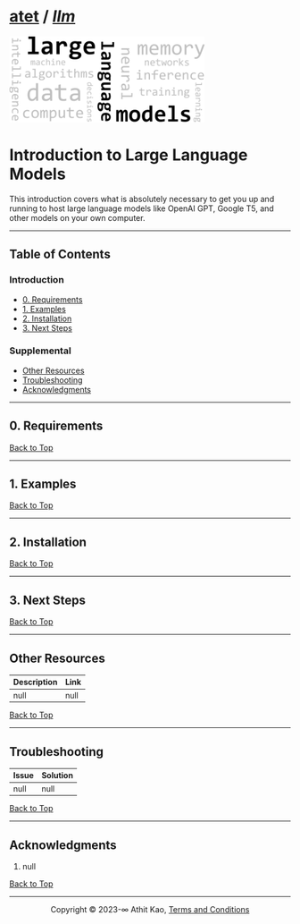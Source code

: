 # [atet](https://github.com/atet) / [**_llm_**](https://github.com/atet/llm/blob/main/README.md#atet--llm)

[![.img/logo_llm.png](.img/logo_llm.png)](#nolink)

# Introduction to Large Language Models

This introduction covers what is absolutely necessary to get you up and running to host large language models like OpenAI GPT, Google T5, and other models on your own computer.

--------------------------------------------------------------------------------------------------

## Table of Contents

### Introduction

* [0. Requirements](#0-requirements)
* [1. Examples](#1-examples)
* [2. Installation](#3-installation)
* [3. Next Steps](#3-next-steps)

### Supplemental

* [Other Resources](#other-resources)
* [Troubleshooting](#troubleshooting)
* [Acknowledgments](#acknowledgments)

--------------------------------------------------------------------------------------------------

## 0. Requirements

[Back to Top](#table-of-contents)

--------------------------------------------------------------------------------------------------

## 1. Examples

[Back to Top](#table-of-contents)

--------------------------------------------------------------------------------------------------

## 2. Installation

[Back to Top](#table-of-contents)

--------------------------------------------------------------------------------------------------

## 3. Next Steps

[Back to Top](#table-of-contents)

--------------------------------------------------------------------------------------------------

## Other Resources

Description | Link
--- | ---
null | null

[Back to Top](#table-of-contents)

--------------------------------------------------------------------------------------------------

## Troubleshooting

Issue | Solution
--- | ---
null | null

[Back to Top](#table-of-contents)

--------------------------------------------------------------------------------------------------

## Acknowledgments

1. null

[Back to Top](#table-of-contents)

--------------------------------------------------------------------------------------------------

<p align="center">Copyright © 2023-∞ Athit Kao, <a href="http://www.athitkao.com/tos.html" target="_blank">Terms and Conditions</a></p>